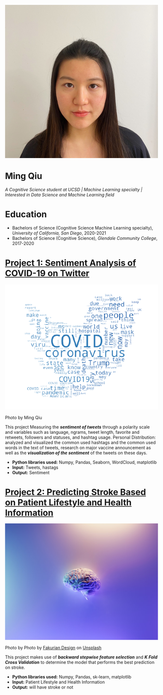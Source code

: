 ![alt text](IMG_6431.JPG)
# Ming Qiu
*A Cognitive Science student at UCSD | Machine Learning specialty | Interested in Data Science and Machine Learning field*

# Education
* Bachelors of Science (Cognitive Science Machine Learning specialty), *University of California, San Diego*, 2020-2021
* Bachelors of Science (Cognitive Science), *Glendale Community College*, 2017-2020

# [Project 1: Sentiment Analysis of COVID-19 on Twitter](https://github.com/MingQiu99/SentimentAnalysis-of-COVID19-on-Twitter/blob/main/FinalProject_SentimentAnalysis.ipynb)
![alt text](transparent_background.png)

Photo by Ming Qiu

This project Measuring the ***sentiment of tweets*** through a polarity scale and variables such as language, ngrams, tweet length, favorite and retweets, followers and statuses, and hashtag usage. 
Personal Distribution: analyzed and visualized the common used hashtags and the common used words in the text of tweets, research on major vaccine announcement as well as the ***visualization of the sentiment*** of the tweets on these days.
* **Python libraries used:** Numpy, Pandas, Seaborn, WordCloud, matplotlib
* **Input:** Tweets, hastags
* **Output:** Sentiment

# [Project 2: Predicting Stroke Based on Patient Lifestyle and Health Information](https://github.com/MingQiu99/Predicting-Stroke-Based-on-Patient-Lifestyle-and-Health-Information/blob/main/COGS109%20Final%20Project%20report.pdf)
![alt text](fakurian-design-58Z17lnVS4U-unsplash.jpg)

Photo by Photo by <a href="https://unsplash.com/@fakurian?utm_source=unsplash&utm_medium=referral&utm_content=creditCopyText">Fakurian Design</a> on <a href="https://unsplash.com/s/photos/brain-anatomy?utm_source=unsplash&utm_medium=referral&utm_content=creditCopyText">Unsplash</a>
  

This project makes use of ***backward stepwise feature selection*** and ***K Fold Cross Validation*** to determine the model that performs the best prediction on stroke.
* **Python libraries used:** Numpy, Pandas, sk-learn, matplotlib
* **Input:** Patient Lifestyle and Health Information
* **Output:** will have stroke or not
